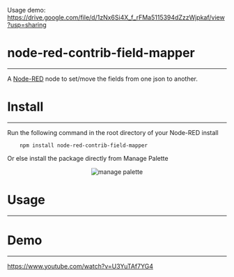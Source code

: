 Usage demo:
https://drive.google.com/file/d/1zNx6Si4X_f_rFMa5115394dZzzWjpkaf/view?usp=sharing


# node-red-contrib-field-mapper
-------

A <a href="http://nodered.org" target="_new">Node-RED</a> node to set/move the fields from one json to another.

# Install
-------

Run the following command in the root directory of your Node-RED install

        npm install node-red-contrib-field-mapper

Or else install the package directly from Manage Palette

<p align='center'>
<img src='https://static.node.iopulsedev.net/ManagePalette.png' alt='manage palette'>
</p>

# Usage
-------

# Demo
-----
https://www.youtube.com/watch?v=U3YuTAf7YG4
